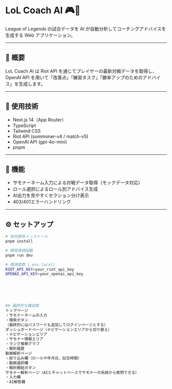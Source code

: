 # LoL Coach AI 🎮🤖

League of Legends の試合データを AI が自動分析してコーチングアドバイスを生成する Web アプリケーション。

---

## 🌟 概要

LoL Coach AI は Riot API を通じてプレイヤーの最新対戦データを取得し、  
OpenAI API を用いて「改善点」「練習タスク」「勝率アップのためのアドバイス」を生成します。

---

## 🧠 使用技術

- Next.js 14（App Router）
- TypeScript
- Tailwind CSS
- Riot API (summoner-v4 / match-v5)
- OpenAI API (gpt-4o-mini)
- pnpm

---

## 🧩 機能

- サモナーネーム入力による対戦データ取得（モックデータ対応）
- ロール選択によるロール別アドバイス生成
- AI出力を見やすくセクション分け表示
- 403/401エラーハンドリング

---

## ⚙️ セットアップ

```bash
# 依存関係インストール
pnpm install

# 開発環境起動
pnpm run dev

# 環境変数 (.env.local)
RIOT_API_KEY=your_riot_api_key
OPENAI_API_KEY=your_openai_api_key






## 最終的な構成案
トップページ
・サモナーネームの入力
・検索ボタン
（最終的にはパスワードも追加してログインページとする）
ダッシュボードページ（ナビゲーションエリアから切り替え）
・ナビゲーションエリア
・サモナー情報エリア
・ランク推移グラフ
・解析履歴
動画解析ページ
・絞り込み欄（ロールや年月日、試合時間）
・動画選択欄
・解析開始ボタン
サモナー解析ページ（AIとチャットベースでサモナーの系統から質問できる）
・入力欄
・AI解答欄

